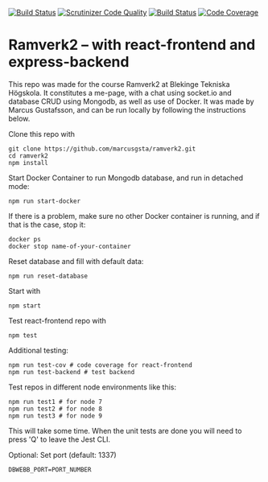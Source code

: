 [![Build Status](https://travis-ci.org/marcusgsta/ramverk2.svg?branch=master)](https://travis-ci.org/marcusgsta/ramverk2)
[![Scrutinizer Code Quality](https://scrutinizer-ci.com/g/marcusgsta/ramverk2/badges/quality-score.png?b=master)](https://scrutinizer-ci.com/g/marcusgsta/ramverk2/?branch=master)
[![Build Status](https://scrutinizer-ci.com/g/marcusgsta/ramverk2/badges/build.png?b=master)](https://scrutinizer-ci.com/g/marcusgsta/ramverk2/build-status/master)
[![Code Coverage](https://scrutinizer-ci.com/g/marcusgsta/ramverk2/badges/coverage.png?b=master)](https://scrutinizer-ci.com/g/marcusgsta/ramverk2/?branch=master)

# Ramverk2 – with react-frontend and express-backend

This repo was made for the course Ramverk2 at Blekinge Tekniska Högskola. It constitutes a me-page, with a chat using socket.io and database CRUD using Mongodb, as well as use of Docker. It was made by Marcus Gustafsson, and can be run locally by following the instructions below.

Clone this repo with

```
git clone https://github.com/marcusgsta/ramverk2.git
cd ramverk2
npm install
```

Start Docker Container to run Mongodb database, and run in detached mode:

```
npm run start-docker
```

If there is a problem, make sure no other Docker container is running, and if that is the case, stop it:
```
docker ps
docker stop name-of-your-container
```

Reset database and fill with default data:
```
npm run reset-database
```

Start with
```
npm start
```

Test react-frontend repo with
```
npm test
```

Additional testing:
```
npm run test-cov # code coverage for react-frontend
npm run test-backend # test backend
```

Test repos in different node environments like this:
```
npm run test1 # for node 7
npm run test2 # for node 8
npm run test3 # for node 9
```
This will take some time. When the unit tests are done you will need to press 'Q' to leave the Jest CLI.

Optional: Set port (default: 1337)
```
DBWEBB_PORT=PORT_NUMBER
```
